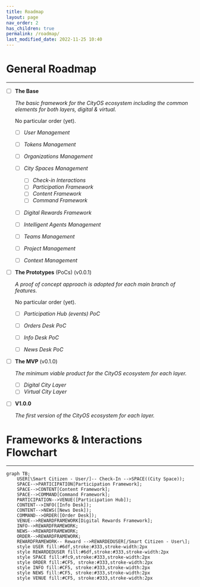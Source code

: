```yaml
---
title: Roadmap
layout: page
nav_order: 2
has_children: true
permalink: /roadmap/
last_modified_date: 2022-11-25 10:40
---
```


# General Roadmap

----------------

- [ ] **The Base**

    _The basic framework for the CityOS ecosystem including the common elements for both layers, digital & virtual._

    No particular order (yet).

    - [ ] _User Management_
    - [ ] _Tokens Management_
    - [ ] _Organizations Management_
    - [ ] _City Spaces Management_
      - [ ] _Check-in Interactions_
      - [ ] _Participation Framework_
      - [ ] _Content Framework_
      - [ ] _Command Framework_
    - [ ] _Digital Rewards Framework_
    - [ ] _Intelligent Agents Management_
    - [ ] _Teams Management_
    - [ ] _Project Management_
    - [ ] _Context Management_



- [ ] **The Prototypes** (PoCs) (v0.0.1)

    _A proof of concept approach is adopted for each main branch of features._
    
    No particular order (yet).

  - [ ] _Participation Hub (events) PoC_
  - [ ] _Orders Desk PoC_
  - [ ] _Info Desk PoC_
  - [ ] _News Desk PoC_


- [ ] **The MVP** (v0.1.0)

    _The minimum viable product for the CityOS ecosystem for each layer._

  - [ ] _Digital City Layer_
  - [ ] _Virtual City Layer_

- [ ] **V1.0.0**
    
    _The first version of the CityOS ecosystem for each layer._


# Frameworks & Interactions Flowchart

----------------

```mermaid
graph TB;
    USER[\Smart Citizen - User/]-- Check-In -->SPACE((City Space));
    SPACE-->PARTICIPATION[Participation Framework];
    SPACE-->CONTENT[Content Framework];
    SPACE-->COMMAND[Command Framework];
    PARTICIPATION-->VENUE([Participation Hub]);
    CONTENT-->INFO([Info Desk]);
    CONTENT-->NEWS([News Desk]);
    COMMAND-->ORDER([Order Desk]);
    VENUE-->REWARDFRAMEWORK[Digital Rewards Framework];
    INFO-->REWARDFRAMEWORK;
    NEWS-->REWARDFRAMEWORK;
    ORDER-->REWARDFRAMEWORK;
    REWARDFRAMEWORK-- Reward -->REWARDEDUSER[/Smart Citizen - User\];
    style USER fill:#6df,stroke:#333,stroke-width:2px
    style REWARDEDUSER fill:#6df,stroke:#333,stroke-width:2px
    style SPACE fill:#fc9,stroke:#333,stroke-width:2px
    style ORDER fill:#CF5, stroke:#333,stroke-width:2px
    style INFO fill:#CF5, stroke:#333,stroke-width:2px
    style NEWS fill:#CF5, stroke:#333,stroke-width:2px
    style VENUE fill:#CF5, stroke:#333,stroke-width:2px 
```